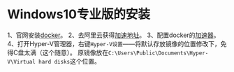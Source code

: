 # Windows10专业版的安装
1、官网安装[docker](http://mirrors.aliyun.com/docker-toolbox/windows/docker-for-windows/stable/InstallDocker.msi)。
2、去阿里云获得[加速地址](https://cr.console.aliyun.com/#/accelerator)。
3、配置docker的[加速器](https://github.com/gongshen/DockerCase/blob/master/pic/%E5%8A%A0%E9%80%9F%E5%99%A8%E9%85%8D%E7%BD%AE.png)。
4、打开Hyper-V管理器，右键`Hyper-V设置`——将默认存放镜像的位置修改下，免得C盘太满（这个随意）。
原镜像放在`C:\Users\Public\Documents\Hyper-V\Virtual hard disks`这个位置。